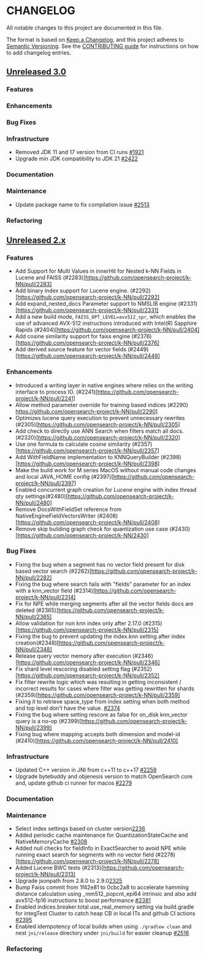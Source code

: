 
# CHANGELOG
All notable changes to this project are documented in this file.

The format is based on [Keep a Changelog](https://keepachangelog.com/en/1.0.0/), and this project adheres to [Semantic Versioning](https://semver.org/spec/v2.0.0.html). See the [CONTRIBUTING guide](./CONTRIBUTING.md#Changelog) for instructions on how to add changelog entries.

## [Unreleased 3.0](https://github.com/opensearch-project/k-NN/compare/2.x...HEAD)
### Features
### Enhancements
### Bug Fixes
### Infrastructure
* Removed JDK 11 and 17 version from CI runs [#1921](https://github.com/opensearch-project/k-NN/pull/1921)
* Upgrade min JDK compatibility to JDK 21 [#2422](https://github.com/opensearch-project/k-NN/pull/2422)
### Documentation
### Maintenance
* Update package name to fix compilation issue [#2513](https://github.com/opensearch-project/k-NN/pull/2513)
### Refactoring

## [Unreleased 2.x](https://github.com/opensearch-project/k-NN/compare/2.18...2.x)
### Features
- Add Support for Multi Values in innerHit for Nested k-NN Fields in Lucene and FAISS (#2283)[https://github.com/opensearch-project/k-NN/pull/2283]
- Add binary index support for Lucene engine. (#2292)[https://github.com/opensearch-project/k-NN/pull/2292]
- Add expand_nested_docs Parameter support to NMSLIB engine (#2331)[https://github.com/opensearch-project/k-NN/pull/2331]
- Add a new build mode, `FAISS_OPT_LEVEL=avx512_spr`, which enables the use of advanced AVX-512 instructions introduced with Intel(R) Sapphire Rapids (#2404)[https://github.com/opensearch-project/k-NN/pull/2404]
- Add cosine similarity support for faiss engine (#2376)[https://github.com/opensearch-project/k-NN/pull/2376]
- Add derived source feature for vector fields (#2449)[https://github.com/opensearch-project/k-NN/pull/2449]
### Enhancements
- Introduced a writing layer in native engines where relies on the writing interface to process IO. (#2241)[https://github.com/opensearch-project/k-NN/pull/2241]
- Allow method parameter override for training based indices (#2290) https://github.com/opensearch-project/k-NN/pull/2290]
- Optimizes lucene query execution to prevent unnecessary rewrites (#2305)[https://github.com/opensearch-project/k-NN/pull/2305]
- Add check to directly use ANN Search when filters match all docs. (#2320)[https://github.com/opensearch-project/k-NN/pull/2320]
- Use one formula to calculate cosine similarity (#2357)[https://github.com/opensearch-project/k-NN/pull/2357]
- Add WithFieldName implementation to KNNQueryBuilder (#2398)[https://github.com/opensearch-project/k-NN/pull/2398]
- Make the build work for M series MacOS without manual code changes and local JAVA_HOME config (#2397)[https://github.com/opensearch-project/k-NN/pull/2397]
- Enabled concurrent graph creation for Lucene engine with index thread qty settings(#2480)[https://github.com/opensearch-project/k-NN/pull/2480]
- Remove DocsWithFieldSet reference from NativeEngineFieldVectorsWriter (#2408)[https://github.com/opensearch-project/k-NN/pull/2408]
- Remove skip building graph check for quantization use case (#2430)[https://github.com/opensearch-project/k-NN/2430]
### Bug Fixes
* Fixing the bug when a segment has no vector field present for disk based vector search (#2282)[https://github.com/opensearch-project/k-NN/pull/2282]
* Fixing the bug where search fails with "fields" parameter for an index with a knn_vector field (#2314)[https://github.com/opensearch-project/k-NN/pull/2314]
* Fix for NPE while merging segments after all the vector fields docs are deleted (#2365)[https://github.com/opensearch-project/k-NN/pull/2365]
* Allow validation for non knn index only after 2.17.0 (#2315)[https://github.com/opensearch-project/k-NN/pull/2315]
* Fixing the bug to prevent updating the index.knn setting after index creation(#2348)[https://github.com/opensearch-project/k-NN/pull/2348]
* Release query vector memory after execution (#2346)[https://github.com/opensearch-project/k-NN/pull/2346]
* Fix shard level rescoring disabled setting flag (#2352)[https://github.com/opensearch-project/k-NN/pull/2352]
* Fix filter rewrite logic which was resulting in getting inconsistent / incorrect results for cases where filter was getting rewritten for shards (#2359)[https://github.com/opensearch-project/k-NN/pull/2359]
* Fixing it to retrieve space_type from index setting when both method and top level don't have the value. [#2374](https://github.com/opensearch-project/k-NN/pull/2374)
* Fixing the bug where setting rescore as false for on_disk knn_vector query is a no-op (#2399)[https://github.com/opensearch-project/k-NN/pull/2399]
* Fixing bug where mapping accepts both dimension and model-id (#2410)[https://github.com/opensearch-project/k-NN/pull/2410]
### Infrastructure
* Updated C++ version in JNI from c++11 to c++17 [#2259](https://github.com/opensearch-project/k-NN/pull/2259)
* Upgrade bytebuddy and objenesis version to match OpenSearch core and, update github ci runner for macos [#2279](https://github.com/opensearch-project/k-NN/pull/2279)
### Documentation
### Maintenance
* Select index settings based on cluster version[2236](https://github.com/opensearch-project/k-NN/pull/2236)
* Added periodic cache maintenance for QuantizationStateCache and NativeMemoryCache [#2308](https://github.com/opensearch-project/k-NN/pull/2308)
* Added null checks for fieldInfo in ExactSearcher to avoid NPE while running exact search for segments with no vector field (#2278)[https://github.com/opensearch-project/k-NN/pull/2278]
* Added Lucene BWC tests (#2313)[https://github.com/opensearch-project/k-NN/pull/2313]
* Upgrade jsonpath from 2.8.0 to 2.9.0[2325](https://github.com/opensearch-project/k-NN/pull/2325)
* Bump Faiss commit from 1f42e81 to 0cbc2a8 to accelerate hamming distance calculation using _mm512_popcnt_epi64  intrinsic and also add avx512-fp16 instructions to boost performance [#2381](https://github.com/opensearch-project/k-NN/pull/2381)
* Enabled indices.breaker.total.use_real_memory setting via build.gradle for integTest Cluster to catch heap CB in local ITs and github CI actions [#2395](https://github.com/opensearch-project/k-NN/pull/2395/) 
* Enabled idempotency of local builds when using `./gradlew clean` and nest `jni/release` directory under `jni/build` for easier cleanup [#2516](https://github.com/opensearch-project/k-NN/pull/2516)
### Refactoring
